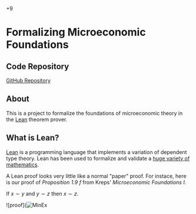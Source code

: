 +9

# Formalizing Microeconomic Foundations

## Code Repository

[GitHub Repository](https://github.com/gregleo-econ/formal-microeconoimcs)

## About

This is a project to formalize the foundations of microeconomic theory in the [Lean](https://leanprover.github.io/) theorem prover. 

## What is Lean?

[Lean](https://leanprover.github.io/) is a programming language that implements a variation of dependent type theory. Lean has been used to formalize and validate a [huge variety of mathematics](https://leanprover-community.github.io/mathlib-overview.html).

A Lean proof looks very little like a normal "paper" proof. For instace, here is our proof of *Proposition 1.9 f* from Kreps' *Microeconomic Foundations I*. 

If $x \sim y$ and $y \sim z$ then $x \sim z$.

![proof](![MinEx](../files/Images/krepsproof.png)